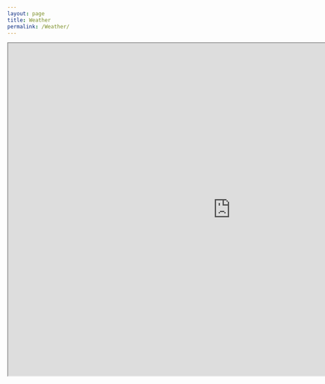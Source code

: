 ```yaml
---
layout: page
title: Weather
permalink: /Weather/
---
```


<iframe width="1024" height="768" src="https://docs.google.com/spreadsheets/d/e/2PACX-1vSFkJFwHEkkSTHDB07zxRiYKp6z3ThEOtl-r9vxovPiGIlSCPwlxOsJU3z4hD11TW4hj0GV1xIniphg/pubhtml?gid=2049180634&amp;single=true&amp;widget=true&amp;headers=false"></iframe>
